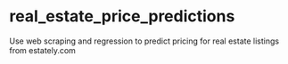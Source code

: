 # real_estate_price_predictions
Use web scraping and regression to predict pricing for real estate listings from estately.com
